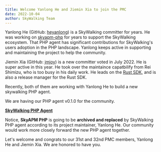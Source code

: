 ```yaml
---
title: Welcome Yanlong He and Jiemin Xia to join the PMC
date: 2022-10-04
author: SkyWalking Team
---
```


Yanlong He (GitHub: [heyanlong](https://github.com/heyanlong)) is a SkyWalking committer for years.
He was working on [skyapm-php](https://github.com/SkyAPM/SkyAPM-php-sdk) for years to support the SkyWalking
ecosystem. That PHP agent has significant contributions for SkyWalking's users adoption in the PHP landscape.
Yanlong keeps active in supporting and maintaining the project to help the community.

Jiemin Xia (GitHub: [jmjoy](https://github.com/jmjoy)) is a new committer voted in July 2022. He is super active in this year.
He took over the maintaince capatbilify from Rei Shimizu, who is too busy in his daily work.
He leads on the [Rust SDK](https://github.com/apache/skywalking-rust), and is also a release manager for the Rust SDK.

Recently, both of them are working with Yanlong He to build a new skywalking PHP agent.

We are having our PHP agent v0.1.0 for the community.

[**SkyWalking PHP Agent**](https://github.com/apache/skywalking-php)

Notice, **SkyAPM PHP** is going to be **archived and replaced** by SkyWalking PHP agent according to its project maintainer, Yanlong He.
Our community would work more closely forward the new PHP agent together.

Let's welcome and congrats to our 31st and 32nd PMC members, Yanlong He and Jiemin Xia. We are honored to have you.
